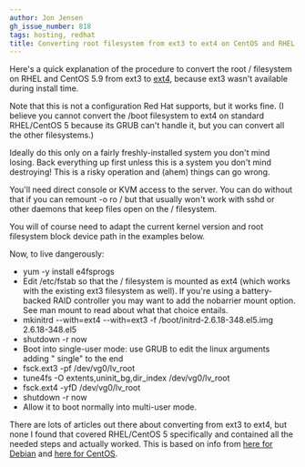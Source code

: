 ```yaml
---
author: Jon Jensen
gh_issue_number: 818
tags: hosting, redhat
title: Converting root filesystem from ext3 to ext4 on CentOS and RHEL 5.9
---
```


Here's a quick explanation of the procedure to convert the root / filesystem on RHEL and CentOS 5.9 from ext3 to [ext4](http://en.wikipedia.org/wiki/Ext4), because ext3 wasn't available during install time.

Note that this is not a configuration Red Hat supports, but it works fine. (I believe you cannot convert the /boot filesystem to ext4 on standard RHEL/CentOS 5 because its GRUB can't handle it, but you can convert all the other filesystems.)

Ideally do this only on a fairly freshly-installed system you don't mind losing. Back everything up first unless this is a system you don't mind destroying! This is a risky operation and (ahem) things can go wrong.

You'll need direct console or KVM access to the server. You can do without that if you can remount -o ro / but that usually won't work with sshd or other daemons that keep files open on the / filesystem.

You will of course need to adapt the current kernel version and root filesystem block device path in the examples below.

Now, to live dangerously:

- yum -y install e4fsprogs
- Edit /etc/fstab so that the / filesystem is mounted as ext4 (which works with the existing ext3 filesystem as well). If you're using a battery-backed RAID controller you may want to add the nobarrier mount option. See man mount to read about what that choice entails.
- mkinitrd --with=ext4 --with=ext3 -f /boot/initrd-2.6.18-348.el5.img 2.6.18-348.el5
- shutdown -r now
- Boot into single-user mode: use GRUB to edit the linux arguments adding " single" to the end
- fsck.ext3 -pf /dev/vg0/lv_root
- tune4fs -O extents,uninit_bg,dir_index /dev/vg0/lv_root
- fsck.ext4 -yfD /dev/vg0/lv_root
- shutdown -r now
- Allow it to boot normally into multi-user mode.

There are lots of articles out there about converting from ext3 to ext4, but none I found that covered RHEL/CentOS 5 specifically and contained all the needed steps and actually worked. This is based on info from [here for Debian](http://www.debian-administration.org/article/Migrating_a_live_system_from_ext3_to_ext4_filesystem) and [here for CentOS](http://www.centos.org/modules/newbb/viewtopic.php?topic_id=26309&forum=37#forumpost107527).

